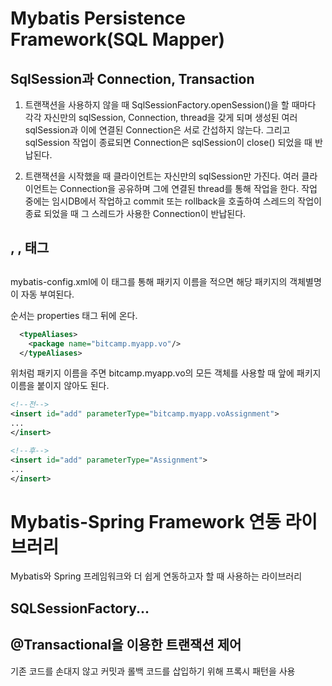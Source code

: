# Mybatis Persistence Framework(SQL Mapper)




## SqlSession과 Connection, Transaction
1) 트랜잭션을 사용하지 않을 때
SqlSessionFactory.openSession()을 할 때마다 각각 자신만의 sqlSession, Connection, thread을 갖게 되며 생성된 여러 sqlSession과 이에 연결된 Connection은 서로 간섭하지 않는다. 그리고 sqlSession 작업이 종료되면 Connection은 sqlSession이 close() 되었을 때 반납된다.

2) 트랜잭션을 시작했을 때
클라이언트는 자신만의 sqlSession만 가진다. 여러 클라이언트는 Connection을 공유하며 그에 연결된 thread를 통해 작업을 한다. 작업 중에는 임시DB에서 작업하고 commit 또는 rollback을 호출하여 스레드의 작업이 종료 되었을 때 그 스레드가 사용한 Connection이 반납된다. 



## <resultMap/>, <association/>, <collection/> 태그


## <typeAliases>
mybatis-config.xml에 이 태그를 통해 패키지 이름을 적으면 해당 패키지의 객체별명이 자동 부여된다. 

순서는 properties 태그 뒤에 온다.

```xml
  <typeAliases>
    <package name="bitcamp.myapp.vo"/>
  </typeAliases>
```

위처럼 패키지 이름을 주면
bitcamp.myapp.vo의 모든 객체를 사용할 때 앞에 패키지 이름을 붙이지 않아도 된다.
```xml
<!--전-->
<insert id="add" parameterType="bitcamp.myapp.voAssignment">
...
</insert>

<!--후-->
<insert id="add" parameterType="Assignment">
...
</insert>
```

# Mybatis-Spring Framework 연동 라이브러리
Mybatis와 Spring 프레임워크와 더 쉽게 연동하고자 할 때 사용하는 라이브러리

## SQLSessionFactory...


## @Transactional을 이용한 트랜잭션 제어
기존 코드를 손대지 않고 커밋과 롤백 코드를 삽입하기 위해 프록시 패턴을 사용




